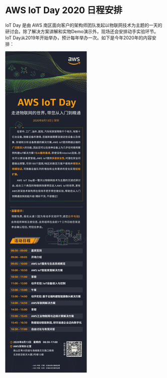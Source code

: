 # AWS IoT Day 2020 日程安排

IoT Day 是由 AWS 南区面向客户的架构师团队发起以物联网技术为主题的一天的研讨会。除了解决方案讲解和实物Demo演示外，现场还会安排动手实验环节。IoT Day从2019年开始举办，预计每年举办一次。如下是今年2020年的内容安排：

![](img/agenda.jpg)

